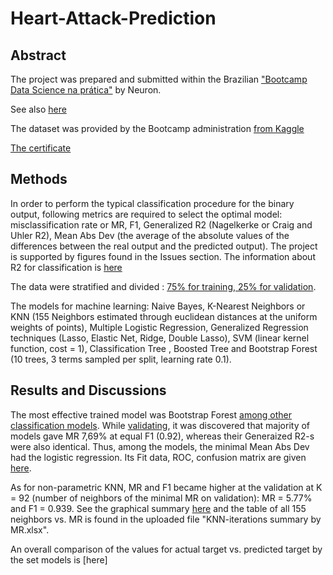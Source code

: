 # Heart-Attack-Prediction

## Abstract
The project was prepared and submitted within the Brazilian ["Bootcamp Data Science na prática"](https://www.facebook.com/neuronDSAI/photos/a.1924971354499031/2664668797195946/?type=3&amp;eid=ARCBaznRnMGbE-iFheLbf7HyZpHcxpz7vT-F8J9Yl9_BrqHtwnjLsmdbyaE4l4nbEJKXWdg2aLyGuj7B&amp;ifg=1) by Neuron.

See also [here](https://user-images.githubusercontent.com/63872579/107982816-76e4f180-6fa3-11eb-9ce9-e1abadab44ec.png)

The dataset was provided by the Bootcamp administration [from Kaggle](https://www.kaggle.com/imnikhilanand/heart-attack-prediction)

[The certificate](https://user-images.githubusercontent.com/63872579/107994659-d9e28280-6fbb-11eb-80fd-567091e308f8.jpg)

## Methods

In order to perform the typical classification procedure for the binary output, following metrics are required to select the optimal model: misclassification rate or MR, F1, Generalized R2 (Nagelkerke or Craig and Uhler R2), Mean Abs Dev (the average of the absolute values of the differences between the real output and the predicted output). The project is supported by figures found in the Issues section. The information about R2 for classification is [here](https://stats.idre.ucla.edu/other/mult-pkg/faq/general/faq-what-are-pseudo-r-squareds/)

The data were stratified and divided : [75% for training, 25% for validation](https://user-images.githubusercontent.com/63872579/107993039-c71a7e80-6fb8-11eb-92b9-fb462a3de265.jpg).

The models for machine learning: Naive Bayes, K-Nearest Neighbors or KNN (155 Neighbors estimated through euclidean distances at the uniform weights of points), Multiple Logistic Regression, Generalized Regression techniques (Lasso, Elastic Net, Ridge, Double Lasso), SVM (linear kernel function, cost = 1), Classification Tree , Boosted Tree and Bootstrap Forest (10 trees, 3 terms sampled per split, learning rate 0.1).

## Results and Discussions

The most effective trained model was Bootstrap Forest [among other classification models](https://user-images.githubusercontent.com/63872579/108097217-9db52d80-7060-11eb-873e-f72926b957b4.jpg). While [validating](https://user-images.githubusercontent.com/63872579/108101778-795c4f80-7066-11eb-97c0-bf5d8059520d.jpg), it was discovered that majority of models gave MR 7,69% at equal F1 (0.92), whereas their Generaized R2-s were also identical. Thus, among the models, the minimal Mean Abs Dev had the logistic regression. Its Fit data, ROC, confusion matrix are given [here](https://user-images.githubusercontent.com/63872579/108105229-1faa5400-706b-11eb-85ed-b3b5dfb71271.jpg).

As for non-parametric KNN, MR and F1 became higher at the validation at K = 92 (number of neighbors of the minimal MR on validation): MR = 5.77% and F1 = 0.939. See the graphical summary [here]() and the table of all 155 neighbors vs. MR is found in the uploaded file "KNN-iterations summary by MR.xlsx".

An overall comparison of the values for actual target vs. predicted target by the set models is [here] 
